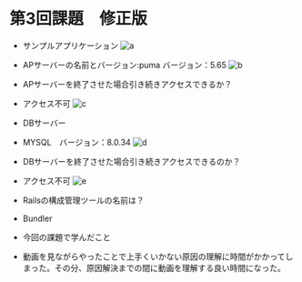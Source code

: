 # 第3回課題　修正版

- サンプルアプリケーション
![a](RaiseTech/img/a.png)

- APサーバーの名前とバージョン:puma バージョン：5.65
![b](RaiseTech/img/b.png)

- APサーバーを終了させた場合引き続きアクセスできるか？
- アクセス不可
![c](RaiseTech/img/c.png)

- DBサーバー
- MYSQL　バージョン：8.0.34
![d](RaiseTech/img/d.png)


- DBサーバーを終了させた場合引き続きアクセスできるのか？
- アクセス不可
![e](RaiseTech/img/e.png)

- Railsの構成管理ツールの名前は？
- Bundler

- 今回の課題で学んだこと
- 動画を見ながらやったことで上手くいかない原因の理解に時間がかかってしまった。その分、原因解決までの間に動画を理解する良い時間になった。
